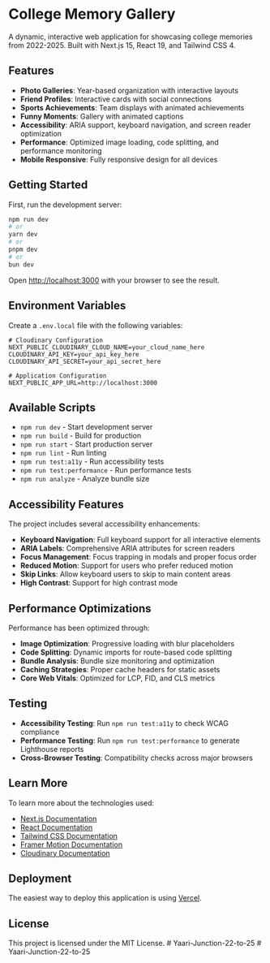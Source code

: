 # College Memory Gallery

A dynamic, interactive web application for showcasing college memories from 2022-2025. Built with Next.js 15, React 19, and Tailwind CSS 4.

## Features

- **Photo Galleries**: Year-based organization with interactive layouts
- **Friend Profiles**: Interactive cards with social connections
- **Sports Achievements**: Team displays with animated achievements
- **Funny Moments**: Gallery with animated captions
- **Accessibility**: ARIA support, keyboard navigation, and screen reader optimization
- **Performance**: Optimized image loading, code splitting, and performance monitoring
- **Mobile Responsive**: Fully responsive design for all devices

## Getting Started

First, run the development server:

```bash
npm run dev
# or
yarn dev
# or
pnpm dev
# or
bun dev
```

Open [http://localhost:3000](http://localhost:3000) with your browser to see the result.

## Environment Variables

Create a `.env.local` file with the following variables:

```env
# Cloudinary Configuration
NEXT_PUBLIC_CLOUDINARY_CLOUD_NAME=your_cloud_name_here
CLOUDINARY_API_KEY=your_api_key_here
CLOUDINARY_API_SECRET=your_api_secret_here

# Application Configuration
NEXT_PUBLIC_APP_URL=http://localhost:3000
```

## Available Scripts

- `npm run dev` - Start development server
- `npm run build` - Build for production
- `npm run start` - Start production server
- `npm run lint` - Run linting
- `npm run test:a11y` - Run accessibility tests
- `npm run test:performance` - Run performance tests
- `npm run analyze` - Analyze bundle size

## Accessibility Features

The project includes several accessibility enhancements:

- **Keyboard Navigation**: Full keyboard support for all interactive elements
- **ARIA Labels**: Comprehensive ARIA attributes for screen readers
- **Focus Management**: Focus trapping in modals and proper focus order
- **Reduced Motion**: Support for users who prefer reduced motion
- **Skip Links**: Allow keyboard users to skip to main content areas
- **High Contrast**: Support for high contrast mode

## Performance Optimizations

Performance has been optimized through:

- **Image Optimization**: Progressive loading with blur placeholders
- **Code Splitting**: Dynamic imports for route-based code splitting
- **Bundle Analysis**: Bundle size monitoring and optimization
- **Caching Strategies**: Proper cache headers for static assets
- **Core Web Vitals**: Optimized for LCP, FID, and CLS metrics

## Testing

- **Accessibility Testing**: Run `npm run test:a11y` to check WCAG compliance
- **Performance Testing**: Run `npm run test:performance` to generate Lighthouse reports
- **Cross-Browser Testing**: Compatibility checks across major browsers

## Learn More

To learn more about the technologies used:

- [Next.js Documentation](https://nextjs.org/docs)
- [React Documentation](https://react.dev/)
- [Tailwind CSS Documentation](https://tailwindcss.com/docs)
- [Framer Motion Documentation](https://www.framer.com/motion/)
- [Cloudinary Documentation](https://cloudinary.com/documentation)

## Deployment

The easiest way to deploy this application is using [Vercel](https://vercel.com/new).

## License

This project is licensed under the MIT License.
#   Y a a r i - J u n c t i o n - 2 2 - t o - 2 5 
 
 #   Y a a r i - J u n c t i o n - 2 2 - t o - 2 5  
 
